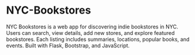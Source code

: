 # NYC-Bookstores
NYC Bookstores is a web app for discovering indie bookstores in NYC. Users can search, view details, add new stores, and explore featured bookstores. Each listing includes summaries, locations, popular books, and events. Built with Flask, Bootstrap, and JavaScript.

